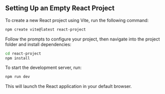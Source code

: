 ## Setting Up an Empty React Project

To create a new React project using Vite, run the following command:

```sh
npm create vite@latest react-project
```

Follow the prompts to configure your project, then navigate into the project folder and install dependencies:

```sh
cd react-project
npm install
```

To start the development server, run:

```sh
npm run dev
```

This will launch the React application in your default browser.
